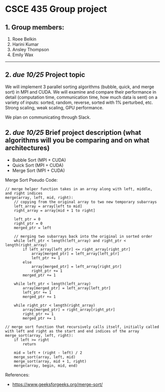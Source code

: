 # CSCE 435 Group project

## 1. Group members:
1. Roee Belkin
2. Harini Kumar
3. Ansley Thompson
4. Emily Wax

---

## 2. _due 10/25_ Project topic

We will implement 3 parallel sorting algorithms (bubble, quick, and merge sort) in MPI and CUDA. We will examine and compare their performance in detail (computation time, communication time, how much data is sent) on a variety of inputs: sorted, random, reverse, sorted with 1% perturbed, etc.  Strong scaling, weak scaling, GPU performance.

We plan on communicating through Slack.

## 2. _due 10/25_ Brief project description (what algorithms will you be comparing and on what architectures)
- Bubble Sort (MPI + CUDA)
- Quick Sort (MPI + CUDA)
- Merge Sort (MPI + CUDA)

Merge Sort Pseudo Code:

```
// merge helper function takes in an array along with left, middle, and right indices
merge(array, left, mid, right):
	// copying from the original array to two new temporary subarrays
  	left_array = array[left to mid]
	right_array = array[mid + 1 to right]	

	left_ptr = 0
	right_ptr = 0
	merged_ptr = left
	
	// merging two subarrays back into the original in sorted order
	while left_ptr < length(left_array) and right_ptr < length(right_array)		
		if left_array[left_ptr] <= right_array[right_ptr]
			array[merged_ptr] = left_array[left_ptr]
			left_ptr += 1
		else
			array[merged_ptr] = left_array[right_ptr]
			right_ptr += 1
		merged_ptr += 1

	while left_ptr < length(left_array)
		array[merged_ptr] = left_array[left_ptr]
		left_ptr += 1
		merged_ptr += 1

	while right_ptr < length(right_array)
		array[merged_ptr] = right_array[right_ptr]
		right_ptr += 1
		merged_ptr += 1	

// merge sort function that recursively calls itself, initially called with left and right as the start and end indices of the array
merge_sort(array, left, right):
	if left >= right
		return

	mid = left + (right - left) / 2
	merge_sort(array, left, mid)
	merge_sort(array, mid + 1, right)
	merge(array, begin, mid, end)
```

References: 
- https://www.geeksforgeeks.org/merge-sort/
